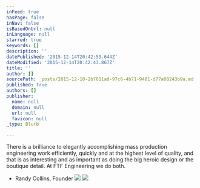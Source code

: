 ```yaml
---
inFeed: true
hasPage: false
inNav: false
isBasedOnUrl: null
inLanguage: null
starred: true
keywords: []
description: ''
datePublished: '2015-12-14T20:42:59.644Z'
dateModified: '2015-12-14T20:42:43.867Z'
title: ''
author: []
sourcePath: _posts/2015-12-10-2b7611ad-97c6-4b71-9481-d77a08243b9a.md
published: true
authors: []
publisher:
  name: null
  domain: null
  url: null
  favicon: null
_type: Blurb

---
```

There is a brilliance to elegantly accomplishing mass production engineering work efficiently, quickly and at the highest level of quality, and that is as interesting and as important as doing the big heroic design or the boutique detail. At FTF Engineering we do both.

- Randy Collins, Founder
![](https://the-grid-user-content.s3-us-west-2.amazonaws.com/525f5daf-67e7-4445-9291-7f79e876bf34.jpg)
![](https://the-grid-user-content.s3-us-west-2.amazonaws.com/b4e30ee2-cd0d-41ba-83eb-d6a06a72093b.gif)